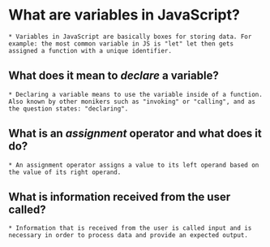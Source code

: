 # What are variables in JavaScript?

    * Variables in JavaScript are basically boxes for storing data. For example: the most common variable in JS is "let" let then gets assigned a function with a unique identifier.

## What does it mean to *declare* a variable?
    
    * Declaring a variable means to use the variable inside of a function. Also known by other monikers such as "invoking" or "calling", and as the question states: "declaring".

## What is an *assignment* operator and what does it do?

    * An assignment operator assigns a value to its left operand based on the value of its right operand. 

## What is information received from the user called?
    
    * Information that is received from the user is called input and is necessary in order to process data and provide an expected output.  